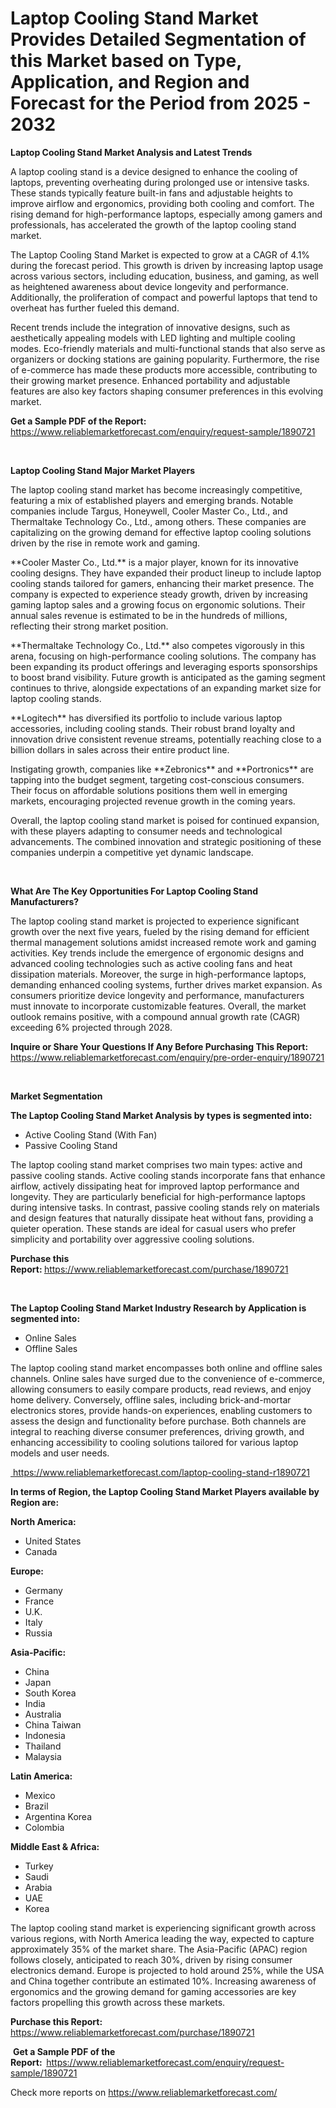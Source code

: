 <p><h1>Laptop Cooling Stand Market Provides Detailed Segmentation of this Market based on Type, Application, and Region and Forecast for the Period from 2025 - 2032</h1></p><p><strong>Laptop Cooling Stand Market Analysis and Latest Trends</strong></p>
<p><p>A laptop cooling stand is a device designed to enhance the cooling of laptops, preventing overheating during prolonged use or intensive tasks. These stands typically feature built-in fans and adjustable heights to improve airflow and ergonomics, providing both cooling and comfort. The rising demand for high-performance laptops, especially among gamers and professionals, has accelerated the growth of the laptop cooling stand market.</p><p>The Laptop Cooling Stand Market is expected to grow at a CAGR of 4.1% during the forecast period. This growth is driven by increasing laptop usage across various sectors, including education, business, and gaming, as well as heightened awareness about device longevity and performance. Additionally, the proliferation of compact and powerful laptops that tend to overheat has further fueled this demand.</p><p>Recent trends include the integration of innovative designs, such as aesthetically appealing models with LED lighting and multiple cooling modes. Eco-friendly materials and multi-functional stands that also serve as organizers or docking stations are gaining popularity. Furthermore, the rise of e-commerce has made these products more accessible, contributing to their growing market presence. Enhanced portability and adjustable features are also key factors shaping consumer preferences in this evolving market.</p></p>
<p><strong>Get a Sample PDF of the Report:&nbsp;</strong> <a href="https://www.reliablemarketforecast.com/enquiry/request-sample/1890721?utm_campaign=3049&utm_medium=2&utm_source=Github&utm_content=ia&utm_term=05042025&utm_id=laptop-cooling-stand">https://www.reliablemarketforecast.com/enquiry/request-sample/1890721</a></p>
<p>&nbsp;</p>
<p><strong>Laptop Cooling Stand Major Market Players</strong></p>
<p><p>The laptop cooling stand market has become increasingly competitive, featuring a mix of established players and emerging brands. Notable companies include Targus, Honeywell, Cooler Master Co., Ltd., and Thermaltake Technology Co., Ltd., among others. These companies are capitalizing on the growing demand for effective laptop cooling solutions driven by the rise in remote work and gaming.</p><p>**Cooler Master Co., Ltd.** is a major player, known for its innovative cooling designs. They have expanded their product lineup to include laptop cooling stands tailored for gamers, enhancing their market presence. The company is expected to experience steady growth, driven by increasing gaming laptop sales and a growing focus on ergonomic solutions. Their annual sales revenue is estimated to be in the hundreds of millions, reflecting their strong market position.</p><p>**Thermaltake Technology Co., Ltd.** also competes vigorously in this arena, focusing on high-performance cooling solutions. The company has been expanding its product offerings and leveraging esports sponsorships to boost brand visibility. Future growth is anticipated as the gaming segment continues to thrive, alongside expectations of an expanding market size for laptop cooling stands.</p><p>**Logitech** has diversified its portfolio to include various laptop accessories, including cooling stands. Their robust brand loyalty and innovation drive consistent revenue streams, potentially reaching close to a billion dollars in sales across their entire product line. </p><p>Instigating growth, companies like **Zebronics** and **Portronics** are tapping into the budget segment, targeting cost-conscious consumers. Their focus on affordable solutions positions them well in emerging markets, encouraging projected revenue growth in the coming years.</p><p>Overall, the laptop cooling stand market is poised for continued expansion, with these players adapting to consumer needs and technological advancements. The combined innovation and strategic positioning of these companies underpin a competitive yet dynamic landscape.</p></p>
<p>&nbsp;</p>
<p><strong>What Are The Key Opportunities For Laptop Cooling Stand Manufacturers?</strong></p>
<p><p>The laptop cooling stand market is projected to experience significant growth over the next five years, fueled by the rising demand for efficient thermal management solutions amidst increased remote work and gaming activities. Key trends include the emergence of ergonomic designs and advanced cooling technologies such as active cooling fans and heat dissipation materials. Moreover, the surge in high-performance laptops, demanding enhanced cooling systems, further drives market expansion. As consumers prioritize device longevity and performance, manufacturers must innovate to incorporate customizable features. Overall, the market outlook remains positive, with a compound annual growth rate (CAGR) exceeding 6% projected through 2028.</p></p>
<p><strong>Inquire or Share Your Questions If Any Before Purchasing This Report:</strong> <a href="https://www.reliablemarketforecast.com/enquiry/pre-order-enquiry/1890721?utm_campaign=3049&utm_medium=2&utm_source=Github&utm_content=ia&utm_term=05042025&utm_id=laptop-cooling-stand">https://www.reliablemarketforecast.com/enquiry/pre-order-enquiry/1890721</a></p>
<p>&nbsp;</p>
<p><strong>Market Segmentation</strong></p>
<p><strong>The Laptop Cooling Stand Market Analysis by types is segmented into:</strong></p>
<p><ul><li>Active Cooling Stand (With Fan)</li><li>Passive Cooling Stand</li></ul></p>
<p><p>The laptop cooling stand market comprises two main types: active and passive cooling stands. Active cooling stands incorporate fans that enhance airflow, actively dissipating heat for improved laptop performance and longevity. They are particularly beneficial for high-performance laptops during intensive tasks. In contrast, passive cooling stands rely on materials and design features that naturally dissipate heat without fans, providing a quieter operation. These stands are ideal for casual users who prefer simplicity and portability over aggressive cooling solutions.</p></p>
<p><strong>Purchase this Report:&nbsp;</strong><a href="https://www.reliablemarketforecast.com/purchase/1890721?utm_campaign=3049&utm_medium=2&utm_source=Github&utm_content=ia&utm_term=05042025&utm_id=laptop-cooling-stand">https://www.reliablemarketforecast.com/purchase/1890721</a></p>
<p>&nbsp;</p>
<p><strong>The Laptop Cooling Stand Market Industry Research by Application is segmented into:</strong></p>
<p><ul><li>Online Sales</li><li>Offline Sales</li></ul></p>
<p><p>The laptop cooling stand market encompasses both online and offline sales channels. Online sales have surged due to the convenience of e-commerce, allowing consumers to easily compare products, read reviews, and enjoy home delivery. Conversely, offline sales, including brick-and-mortar electronics stores, provide hands-on experiences, enabling customers to assess the design and functionality before purchase. Both channels are integral to reaching diverse consumer preferences, driving growth, and enhancing accessibility to cooling solutions tailored for various laptop models and user needs.</p></p>
<p><a href="https://www.reliablemarketforecast.com/laptop-cooling-stand-r1890721?utm_campaign=3049&utm_medium=2&utm_source=Github&utm_content=ia&utm_term=05042025&utm_id=laptop-cooling-stand">&nbsp;https://www.reliablemarketforecast.com/laptop-cooling-stand-r1890721</a></p>
<p><strong>In terms of Region, the Laptop Cooling Stand Market Players available by Region are:</strong></p>
<p>
    <p> <strong> North America: </strong>
        <ul>
            <li>United States</li>
            <li>Canada</li>
        </ul>
        </p> 
    <p> <strong> Europe: </strong>
        <ul>
            <li>Germany</li>
            <li>France</li>
            <li>U.K.</li>
            <li>Italy</li>
            <li>Russia</li>
        </ul>
        </p> 
    <p> <strong> Asia-Pacific: </strong>
        <ul>
            <li>China</li>
            <li>Japan</li>
            <li>South Korea</li>
            <li>India</li>
            <li>Australia</li>
            <li>China Taiwan</li>
            <li>Indonesia</li>
            <li>Thailand</li>
            <li>Malaysia</li>
        </ul>
        </p> 
    <p> <strong> Latin America: </strong>
        <ul>
            <li>Mexico</li>
            <li>Brazil</li>
            <li>Argentina Korea</li>
            <li>Colombia</li>
        </ul>
        </p> 
    <p> <strong> Middle East & Africa: </strong>
        <ul>
            <li>Turkey</li>
            <li>Saudi</li>
            <li>Arabia</li>
            <li>UAE</li>
            <li>Korea</li>
        </ul>
    </p>
    </p>
<p><p>The laptop cooling stand market is experiencing significant growth across various regions, with North America leading the way, expected to capture approximately 35% of the market share. The Asia-Pacific (APAC) region follows closely, anticipated to reach 30%, driven by rising consumer electronics demand. Europe is projected to hold around 25%, while the USA and China together contribute an estimated 10%. Increasing awareness of ergonomics and the growing demand for gaming accessories are key factors propelling this growth across these markets.</p></p>
<p><strong>Purchase this Report: </strong><a href="https://www.reliablemarketforecast.com/purchase/1890721?utm_campaign=3049&utm_medium=2&utm_source=Github&utm_content=ia&utm_term=05042025&utm_id=laptop-cooling-stand">https://www.reliablemarketforecast.com/purchase/1890721</a></p>
<p>&nbsp;<strong>Get a Sample PDF of the Report:&nbsp;&nbsp;</strong><a href="https://www.reliablemarketforecast.com/enquiry/request-sample/1890721?utm_campaign=3049&utm_medium=2&utm_source=Github&utm_content=ia&utm_term=05042025&utm_id=laptop-cooling-stand">https://www.reliablemarketforecast.com/enquiry/request-sample/1890721</a></p>
<p><strong></strong></p>
<p>Check more reports on <a href="https://www.reliablemarketforecast.com/?utm_campaign=3049&utm_medium=2&utm_source=Github&utm_content=ia&utm_term=05042025&utm_id=laptop-cooling-stand">https://www.reliablemarketforecast.com/</a></p>